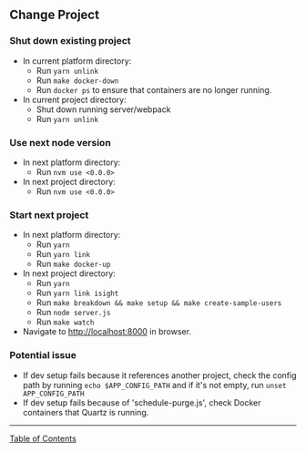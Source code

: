 ## Change Project

### Shut down existing project
- In current platform directory:
	- Run `yarn unlink`
	- Run `make docker-down`
	- Run `docker ps` to ensure that containers are no longer running.
- In current project directory:
	- Shut down running server/webpack
	- Run `yarn unlink`

### Use next node version
- In next platform directory:
	- Run `nvm use <0.0.0>`
- In next project directory:
	- Run `nvm use <0.0.0>`

### Start next project
- In next platform directory:
	- Run `yarn`
	- Run `yarn link`
	- Run `make docker-up`
- In next project directory:
	- Run `yarn`
	- Run `yarn link isight`
	- Run `make breakdown && make setup && make create-sample-users`
	- Run `node server.js`
	- Run `make watch`
- Navigate to <http://localhost:8000> in browser.

### Potential issue
- If dev setup fails because it references another project, check the config path by running `echo $APP_CONFIG_PATH` and if it's not empty, run `unset APP_CONFIG_PATH`
- If dev setup fails because of 'schedule-purge.js', check Docker containers that Quartz is running.

***
[Table of Contents](../README.md)